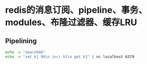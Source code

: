 # redis的消息订阅、pipeline、事务、modules、布隆过滤器、缓存LRU

## Pipelining

```sh
echo -e "aaa\nbbb"
echo -e "set k1 99\n incr k1\n get k2" | nc localhost 6379
```
